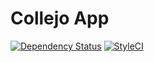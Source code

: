 # Collejo App

[![Dependency Status](https://img.shields.io/versioneye/d/user/projects/57d94da4430747003e14a509.svg)](https://www.versioneye.com/user/projects/57d94da4430747003e14a509?child=summary)
[![StyleCI](https://styleci.io/repos/105839564/shield?branch=L55)](https://styleci.io/repos/105839564)
